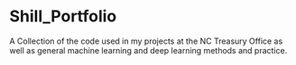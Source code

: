 # Shill_Portfolio
A Collection of the code used in my projects at the NC Treasury Office as well as general machine learning and deep learning methods and practice.
